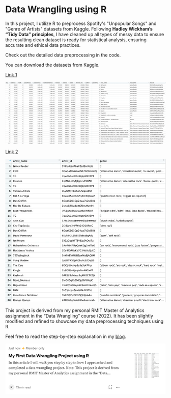# Data Wrangling using R

In this project, I utilize R to preprocess Spotify's "Unpopular Songs" and "Genre of Artists" datasets from Kaggle. Following **Hadley Wickham’s “Tidy Data” principles**, I have cleaned up all types of messy data to ensure the resulting clean dataset is ready for statistical analysis, ensuring accurate and ethical data practices.

Check out the detailed data preprocessing in the code.

You can download the datasets from Kaggle.

[Link 1](https://www.kaggle.com/datasets/estienneggx/spotify-unpopular-songs?select=unpopular_songs.csv)

![Screenshot of unpopular songs csv](/img/unpopular_songs.png)

[Link 2](https://www.kaggle.com/datasets/estienneggx/spotify-unpopular-songs?select=z_genre_of_artists.csv)

![Screenshot of z_genre_of_artists csv](/img/z_genre_of_artists.png)

This project is derived from my personal RMIT Master of Analytics assignment in the “Data Wrangling” course (2022). It has been slightly modified and refined to showcase my data preprocessing techniques using R.

Feel free to read the step-by-step explanation in my [blog](https://medium.com/@cserinhk/my-first-data-wrangling-project-using-r-52af4c2e1885).

![Screenshot of medium blog](/img/medium.png)
